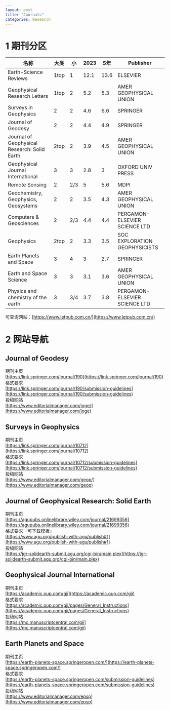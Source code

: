 ```yaml
---
layout: post
title: "Journals"
categories: Research
---
```


# 1 期刊分区

| 名称 | 大类 | 小 | 2023 | 5年 | Publisher |
| --- | --- | --- | --- | --- | --- |
| Earth-Science Reviews | 1top | 1 | 12.1 | 13.6 | ELSEVIER |
| Geophysical Research Letters | 1top | 2 | 5.2 | 5.3 | AMER GEOPHYSICAL UNION |
| Surveys in Geophysics | 2 | 2 | 4.6 | 6.6 | SPRINGER |
| Journal of Geodesy | 2 | 2 | 4.4 | 4.9 | SPRINGER |
| Journal of Geophysical Research: Solid Earth | 2top | 2 | 3.9 | 4.5 | AMER GEOPHYSICAL UNION |
| Geophysical Journal International | 3 | 3 | 2.8 | 3 | OXFORD UNIV PRESS |
| Remote Sensing | 2 | 2/3 | 5 | 5.6 | MDPI |
| Geochemistry, Geophysics, Geosystems | 2 | 2 | 3.5 | 4.3 | AMER GEOPHYSICAL UNION |
| Computers & Geosciences | 2 | 2/3 | 4.4 | 4.4 | PERGAMON-ELSEVIER SCIENCE LTD |
| Geophysics | 2top | 2 | 3.3 | 3.5 | SOC EXPLORATION GEOPHYSICISTS |
| Earth Planets and Space | 3 | 4 | 3 | 2.7 | SPRINGER |
| Earth and Space Science | 3 | 3 | 3.1 | 3.6 | AMER GEOPHYSICAL UNION |
| Physics and chemistry of the earth | 3 | 3/4 | 3.7 | 3.8 | PERGAMON-ELSEVIER SCIENCE LTD |

可查询网站：[https://www.letpub.com.cn/](https://www.letpub.com.cn/)

# 2 网站导航
## Journal of Geodesy
期刊主页<br/>
[https://link.springer.com/journal/190](https://link.springer.com/journal/190)<br/>
格式要求<br/>
[https://link.springer.com/journal/190/submission-guidelines](https://link.springer.com/journal/190/submission-guidelines)<br/>
投稿网站<br/>
[https://www.editorialmanager.com/joge/](https://www.editorialmanager.com/joge)
## Surveys in Geophysics
期刊主页<br/>
[https://link.springer.com/journal/10712](https://link.springer.com/journal/10712)<br/>
格式要求<br/>
[https://link.springer.com/journal/10712/submission-guidelines](https://link.springer.com/journal/10712/submission-guidelines)<br/>
投稿网站<br/>
[https://www.editorialmanager.com/geop/](https://www.editorialmanager.com/geop)
## Journal of Geophysical Research: Solid Earth
期刊主页<br/>
[https://agupubs.onlinelibrary.wiley.com/journal/21699356](https://agupubs.onlinelibrary.wiley.com/journal/21699356)<br/>
格式要求「可下载模板」<br/>
[https://www.agu.org/publish-with-agu/publish#1](https://www.agu.org/publish-with-agu/publish#1)<br/>
投稿网站<br/>
[https://jgr-solidearth-submit.agu.org/cgi-bin/main.plex](https://jgr-solidearth-submit.agu.org/cgi-bin/main.plex)
## Geophysical Journal International
期刊主页<br/>
[https://academic.oup.com/gji](https://academic.oup.com/gji)<br/>
格式要求<br/>
[https://academic.oup.com/gji/pages/General_Instructions](https://academic.oup.com/gji/pages/General_Instructions)<br/>
投稿网站<br/>
[https://mc.manuscriptcentral.com/gji](https://mc.manuscriptcentral.com/gji)
## Earth Planets and Space
期刊主页<br/>
[https://earth-planets-space.springeropen.com/](https://earth-planets-space.springeropen.com/)<br/>
格式要求<br/>
[https://earth-planets-space.springeropen.com/submission-guidelines](https://earth-planets-space.springeropen.com/submission-guidelines)<br/>
投稿网站<br/>
[https://www.editorialmanager.com/epsp](https://www.editorialmanager.com/epsp)
